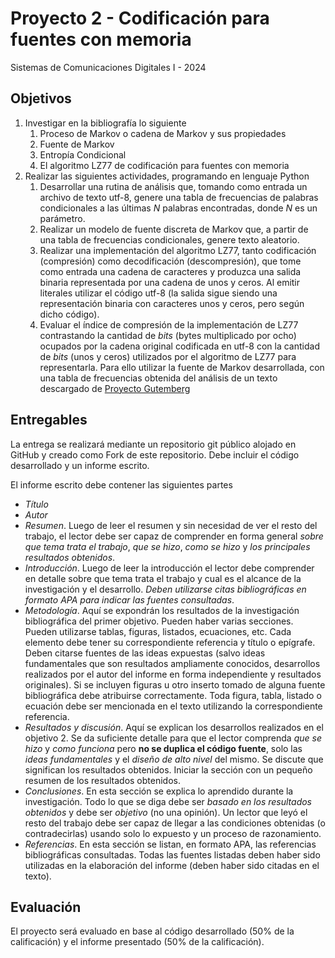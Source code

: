 # Proyecto 2 - Codificación para fuentes con memoria

Sistemas de Comunicaciones Digitales I - 2024

## Objetivos

1. Investigar en la bibliografía lo siguiente
   1. Proceso de Markov o cadena de Markov y sus propiedades
   2. Fuente de Markov
   3. Entropía Condicional
   4. El algoritmo LZ77 de codificación para fuentes con memoria
2. Realizar las siguientes actividades, programando en lenguaje Python
   1. Desarrollar una rutina de análisis que, tomando como entrada un archivo de texto utf-8, genere una tabla de frecuencias de palabras condicionales a las últimas *N* palabras encontradas, donde *N* es un parámetro.
   2. Realizar un modelo de fuente discreta de Markov que, a partir de una tabla de frecuencias condicionales, genere texto aleatorio.
   3. Realizar una implementación del algoritmo LZ77, tanto codificación (compresión) como decodificación (descompresión), que tome como entrada una cadena de caracteres y produzca una salida binaria representada por una cadena de unos y ceros. Al emitir literales utilizar el código utf-8 (la salida sigue siendo una representación binaria con caracteres unos y ceros, pero según dicho código).
   4. Evaluar el índice de compresión de la implementación de LZ77 contrastando la cantidad de *bits* (bytes multiplicado por ocho) ocupados por la cadena original codificada en utf-8 con la cantidad de *bits* (unos y ceros) utilizados por el algoritmo de LZ77 para representarla. Para ello utilizar la fuente de Markov desarrollada, con una tabla de frecuencias obtenida del análisis de un texto descargado de [Proyecto Gutemberg](https://www.gutenberg.org)

## Entregables

La entrega se realizará mediante un repositorio git público alojado en GitHub y creado como Fork de este repositorio.
Debe incluir el código desarrollado y un informe escrito.

El informe escrito debe contener las siguientes partes

- *Título*
- *Autor*
- *Resumen*. Luego de leer el resumen y sin necesidad de ver el resto del trabajo, el lector debe ser capaz de comprender en forma general *sobre que tema trata el trabajo*, *que se hizo*, *como se hizo* y *los principales resultados obtenidos*.
- *Introducción*. Luego de leer la introducción el lector debe comprender en detalle sobre que tema trata el trabajo y cual es el alcance de la investigación y el desarrollo. *Deben utilizarse citas bibliográficas en formato APA para indicar las fuentes consultadas*.
- *Metodología*. Aquí se expondrán los resultados de la investigación bibliográfica del primer objetivo. Pueden haber varias secciones. Pueden utilizarse tablas, figuras, listados, ecuaciones, etc. Cada elemento debe tener su correspondiente referencia y título o epígrafe. Deben citarse fuentes de las ideas expuestas (salvo ideas fundamentales que son resultados ampliamente conocidos, desarrollos realizados por el autor del informe en forma independiente y resultados originales). Si se incluyen figuras u otro inserto tomado de alguna fuente bibliográfica debe atribuirse correctamente. Toda figura, tabla, listado o ecuación debe ser mencionada en el texto utilizando la correspondiente referencia.
- *Resultados y discusión*. Aquí se explican los desarrollos realizados en el objetivo 2. Se da suficiente detalle para que el lector comprenda *que se hizo* y *como funciona* pero **no se duplica el código fuente**, solo las *ideas fundamentales* y el *diseño de alto nivel* del mismo. Se discute que significan los resultados obtenidos. Iniciar la sección con un pequeño resumen de los resultados obtenidos.
- *Conclusiones*. En esta sección se explica lo aprendido durante la investigación. Todo lo que se diga debe ser *basado en los resultados obtenidos* y debe ser *objetivo* (no una opinión). Un lector que leyó el resto del trabajo debe ser capaz de llegar a las condiciones obtenidas (o contradecirlas) usando solo lo expuesto y un proceso de razonamiento.
- *Referencias*. En esta sección se listan, en formato APA, las referencias bibliográficas consultadas. Todas las fuentes listadas deben haber sido utilizadas en la elaboración del informe (deben haber sido citadas en el texto).

## Evaluación

El proyecto será evaluado en base al código desarrollado (50% de la calificación) y el informe presentado (50% de la calificación).
